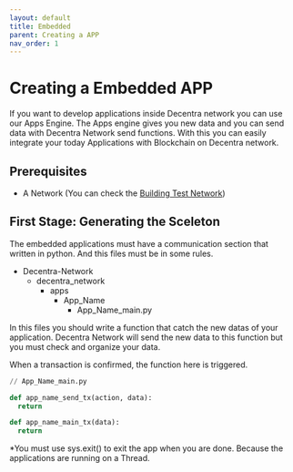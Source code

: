 ```yaml
---
layout: default
title: Embedded
parent: Creating a APP
nav_order: 1
---
```



# Creating a Embedded APP

If you want to develop applications inside Decentra network you can use our Apps Engine. The Apps engine gives you new data and you can send data with Decentra Network send functions. With this you can easily integrate your today Applications with Blockchain on Decentra network.

## Prerequisites
- A Network (You can check the [Building Test Network](https://docs.decentranetwork.org/building_test_network/))


## First Stage: Generating the Sceleton

The embedded applications must have a communication section that written in python. And this files must be in some rules.
- Decentra-Network
  - decentra_network
    - apps
      - App_Name
        - App_Name_main.py



In this files you should write a function that catch the new datas of your application. Decentra Network will send the new data to this function but you must check and organize your data.

When a transaction is confirmed, the function here is triggered.

```python
// App_Name_main.py

def app_name_send_tx(action, data):
  return    

def app_name_main_tx(data):
  return    
```

*You must use sys.exit() to exit the app when you are done. Because the applications are running on a Thread.

